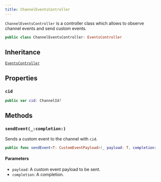 ```yaml
---
title: ChannelEventsController
---
```


`ChannelEventsController` is a controller class which allows to observe channel
events and send custom events.

``` swift
public class ChannelEventsController: EventsController 
```

## Inheritance

[`EventsController`](../events-controller)

## Properties

### `cid`

``` swift
public var cid: ChannelId? 
```

## Methods

### `sendEvent(_:completion:)`

Sends a custom event to the channel with `cid`.

``` swift
public func sendEvent<T: CustomEventPayload>(_ payload: T, completion: ((Error?) -> Void)? = nil) 
```

#### Parameters

  - `payload`: A custom event payload to be sent.
  - `completion`: A completion.
